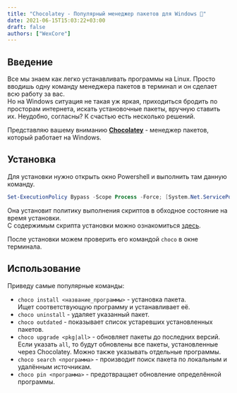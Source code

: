 ```yaml
---
title: "Chocolatey - Популярный менеджер пакетов для Windows "
date: 2021-06-15T15:03:22+03:00
draft: false
authors: ["WexCore"]
---
```


## Введение
Все мы знаем как легко устанавливать программы на Linux. Просто вводишь одну команду менеджера пакетов в терминал и он сделает всю работу за вас.  
Но на Windows ситуация не такая уж яркая, приходиться бродить по просторам интернета, искать установочные пакеты, вручную ставить их. Неудобно, согласны? К счастью есть несколько решений.  

Представляю вашему вниманию [**Chocolatey**](https://chocolatey.org/) - менеджер пакетов, который работает на Windows.

## Установка
Для установки нужно открыть окно Powershell и выполнить там данную команду.
``` powershell
Set-ExecutionPolicy Bypass -Scope Process -Force; [System.Net.ServicePointManager]::SecurityProtocol = [System.Net.ServicePointManager]::SecurityProtocol -bor 3072; iex ((New-Object System.Net.WebClient).DownloadString('https://chocolatey.org/install.ps1'))
```
Она установит политику выполнения скриптов в обходное состояние на время установки.  
С содержимым скрипта установки можно ознакомиться [здесь](https://community.chocolatey.org/install.ps1).

После установки можем проверить его командой `choco` в окне терминала.

## Использование
Приведу самые популярные команды:
* `choco install <название_программы>` - установка пакета.  
Ищет соответствующую программу и устанавливает её.
* `choco uninstall` - удаляет указанный пакет.
* `choco outdated` - показывает список устаревших установленных пакетов.
* `choco upgrade <pkg|all>` - обновляет пакеты до последних версий.  
Если указать `all`, то будут обновлены все пакеты, установленные через Chocolatey. Можно также указывать отдельные программы.
* `choco search <программа>` - производит поиск пакета по локальным и удалённым источникам.
* `choco pin <программа>` - предотвращает обновление определённой программы.
